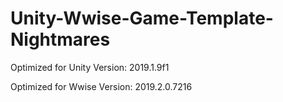 # Unity-Wwise-Game-Template-Nightmares

Optimized for Unity Version: 
2019.1.9f1

Optimized for Wwise Version: 
2019.2.0.7216
